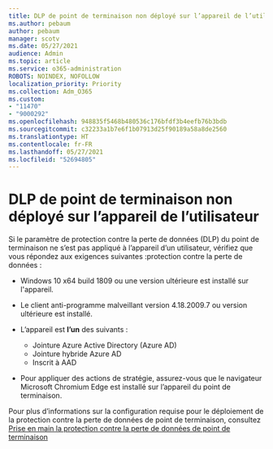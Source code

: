 ```yaml
---
title: DLP de point de terminaison non déployé sur l’appareil de l’utilisateur
ms.author: pebaum
author: pebaum
manager: scotv
ms.date: 05/27/2021
audience: Admin
ms.topic: article
ms.service: o365-administration
ROBOTS: NOINDEX, NOFOLLOW
localization_priority: Priority
ms.collection: Adm_O365
ms.custom:
- "11470"
- "9000292"
ms.openlocfilehash: 948835f5468b480536c176bfdf3b4eefb76b3bdb
ms.sourcegitcommit: c32233a1b7e6f1b07913d25f90189a58a8de2560
ms.translationtype: HT
ms.contentlocale: fr-FR
ms.lasthandoff: 05/27/2021
ms.locfileid: "52694805"
---
```

# <a name="endpoint-dlp-not-deployed-to-users-device"></a>DLP de point de terminaison non déployé sur l’appareil de l’utilisateur

Si le paramètre de protection contre la perte de données (DLP) du point de terminaison ne s’est pas appliqué à l’appareil d’un utilisateur, vérifiez que vous répondez aux exigences suivantes :protection contre la perte de données :

- Windows 10 x64 build 1809 ou une version ultérieure est installé sur l'appareil.
- Le client anti-programme malveillant version 4.18.2009.7 ou version ultérieure est installé.
- L’appareil est **l’un** des suivants :
    
    - Jointure Azure Active Directory (Azure AD)
    - Jointure hybride Azure AD
    - Inscrit à AAD

- Pour appliquer des actions de stratégie, assurez-vous que le navigateur Microsoft Chromium Edge est installé sur l’appareil du point de terminaison.

Pour plus d’informations sur la configuration requise pour le déploiement de la protection contre la perte de données de point de terminaison, consultez [Prise en main la protection contre la perte de données de point de terminaison](/microsoft-365/compliance/endpoint-dlp-getting-started#prepare-your-endpoints)